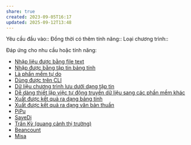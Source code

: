 ```yaml
---
share: true
created: 2023-09-05T16:17
updated: 2025-09-12T13:48
---
```

Yêu cầu đầu vào:: 
Đồng thời có thêm tính năng::
Loại chương trình:: 

Đáp ứng cho nhu cầu hoặc tính năng:
- [Nhập liệu được bằng file text](../C%C3%A1ch%20nh%E1%BA%ADp%20li%E1%BB%87u/Nh%E1%BA%ADp%20li%E1%BB%87u%20%C4%91%C6%B0%E1%BB%A3c%20b%E1%BA%B1ng%20file%20text.md)
- [Nhập được bằng tập tin bảng tính](../C%C3%A1ch%20nh%E1%BA%ADp%20li%E1%BB%87u/Nh%E1%BA%ADp%20%C4%91%C6%B0%E1%BB%A3c%20b%E1%BA%B1ng%20t%E1%BA%ADp%20tin%20b%E1%BA%A3ng%20t%C3%ADnh.md)
- [Là phần mềm tự do](../Kh%C3%A1c/L%C3%A0%20ph%E1%BA%A7n%20m%E1%BB%81m%20t%E1%BB%B1%20do.md)
- [Dùng được trên CLI](../Giao%20di%E1%BB%87n/D%C3%B9ng%20%C4%91%C6%B0%E1%BB%A3c%20tr%C3%AAn%20CLI.md)
- [Dữ liệu chương trình lưu dưới dạng tập tin](./D%E1%BB%AF%20li%E1%BB%87u%20ch%C6%B0%C6%A1ng%20tr%C3%ACnh%20l%C6%B0u%20d%C6%B0%E1%BB%9Bi%20d%E1%BA%A1ng%20t%E1%BA%ADp%20tin.md)
- [Dễ dàng thiết lập việc tự động truyền dữ liệu sang các phần mềm khác](./D%E1%BB%85%20d%C3%A0ng%20thi%E1%BA%BFt%20l%E1%BA%ADp%20vi%E1%BB%87c%20t%E1%BB%B1%20%C4%91%E1%BB%99ng%20truy%E1%BB%81n%20d%E1%BB%AF%20li%E1%BB%87u%20sang%20c%C3%A1c%20ph%E1%BA%A7n%20m%E1%BB%81m%20kh%C3%A1c.md)
- [Xuất được kết quả ra dạng bảng tính](./Xu%E1%BA%A5t%20%C4%91%C6%B0%E1%BB%A3c%20k%E1%BA%BFt%20qu%E1%BA%A3%20ra%20d%E1%BA%A1ng%20b%E1%BA%A3ng%20t%C3%ADnh.md)
- [Xuất được kết quả ra dạng văn bản thuần](./Xu%E1%BA%A5t%20%C4%91%C6%B0%E1%BB%A3c%20k%E1%BA%BFt%20qu%E1%BA%A3%20ra%20d%E1%BA%A1ng%20v%C4%83n%20b%E1%BA%A3n%20thu%E1%BA%A7n.md)
- [PiPu](../../5%20T%C3%AAn%20ch%C6%B0%C6%A1ng%20tr%C3%ACnh/App%20qu%E1%BA%A3n%20l%C3%BD%20chi%20ti%C3%AAu/PiPu.md)
- [SaveDi](../../5%20T%C3%AAn%20ch%C6%B0%C6%A1ng%20tr%C3%ACnh/SaveDi.md)
- [Trấn Kỳ (quang cảnh thị trường)](../../5%20T%C3%AAn%20ch%C6%B0%C6%A1ng%20tr%C3%ACnh/Tr%E1%BA%A5n%20K%E1%BB%B3%20(quang%20c%E1%BA%A3nh%20th%E1%BB%8B%20tr%C6%B0%E1%BB%9Dng).md)
- [Beancount](../../5%20T%C3%AAn%20ch%C6%B0%C6%A1ng%20tr%C3%ACnh/K%E1%BA%BF%20to%C3%A1n/Beancount.md)
- [Misa](../../5%20T%C3%AAn%20ch%C6%B0%C6%A1ng%20tr%C3%ACnh/K%E1%BA%BF%20to%C3%A1n/Misa.md)

